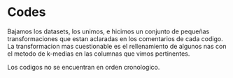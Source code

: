 # Codes
Bajamos los datasets, los unimos, e hicimos un conjunto de pequeñas transformaciones que estan aclaradas en los comentarios de cada codigo. 
La transformacion mas cuestionable es el rellenamiento de algunos nas con el metodo de k-medias en las columnas que vimos pertinentes.

Los codigos no se encuentran en orden cronologico.
